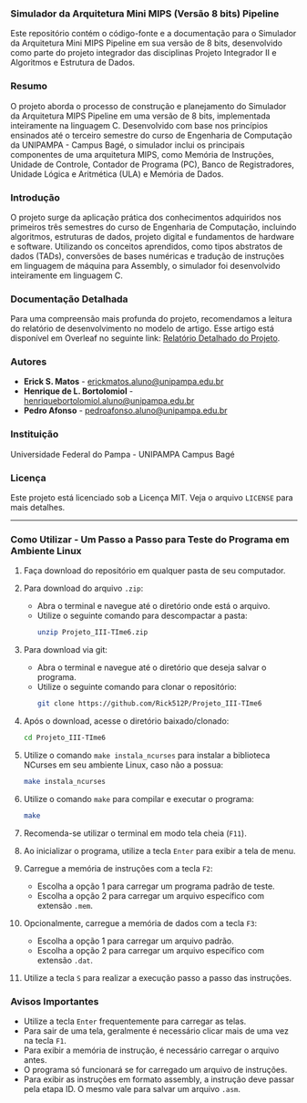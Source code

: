 ### Simulador da Arquitetura Mini MIPS (Versão 8 bits) Pipeline

Este repositório contém o código-fonte e a documentação para o Simulador da Arquitetura Mini MIPS Pipeline em sua versão de 8 bits, desenvolvido como parte do projeto integrador das disciplinas Projeto Integrador II e Algoritmos e Estrutura de Dados.

### Resumo

O projeto aborda o processo de construção e planejamento do Simulador da Arquitetura MIPS Pipeline em uma versão de 8 bits, implementada inteiramente na linguagem C. Desenvolvido com base nos princípios ensinados até o terceiro semestre do curso de Engenharia de Computação da UNIPAMPA - Campus Bagé, o simulador inclui os principais componentes de uma arquitetura MIPS, como Memória de Instruções, Unidade de Controle, Contador de Programa (PC), Banco de Registradores, Unidade Lógica e Aritmética (ULA) e Memória de Dados.

### Introdução

O projeto surge da aplicação prática dos conhecimentos adquiridos nos primeiros três semestres do curso de Engenharia de Computação, incluindo algoritmos, estruturas de dados, projeto digital e fundamentos de hardware e software. Utilizando os conceitos aprendidos, como tipos abstratos de dados (TADs), conversões de bases numéricas e tradução de instruções em linguagem de máquina para Assembly, o simulador foi desenvolvido inteiramente em linguagem C.

### Documentação Detalhada

Para uma compreensão mais profunda do projeto, recomendamos a leitura do relatório de desenvolvimento no modelo de artigo. Esse artigo está disponível em Overleaf no seguinte link: [Relatório Detalhado do Projeto](https://www.overleaf.com/project/668c645dd27411508d63c591).

### Autores

- **Erick S. Matos** - erickmatos.aluno@unipampa.edu.br
- **Henrique de L. Bortolomiol** - henriquebortolomiol.aluno@unipampa.edu.br
- **Pedro Afonso** - pedroafonso.aluno@unipampa.edu.br

### Instituição

Universidade Federal do Pampa - UNIPAMPA Campus Bagé

### Licença

Este projeto está licenciado sob a Licença MIT. Veja o arquivo `LICENSE` para mais detalhes.

---

### Como Utilizar - Um Passo a Passo para Teste do Programa em Ambiente Linux

1. Faça download do repositório em qualquer pasta de seu computador.

2. Para download do arquivo `.zip`:
   - Abra o terminal e navegue até o diretório onde está o arquivo.
   - Utilize o seguinte comando para descompactar a pasta:
     ```bash
     unzip Projeto_III-TIme6.zip
     ```

3. Para download via git:
   - Abra o terminal e navegue até o diretório que deseja salvar o programa.
   - Utilize o seguinte comando para clonar o repositório:
     ```bash
     git clone https://github.com/Rick512P/Projeto_III-TIme6
     ```

4. Após o download, acesse o diretório baixado/clonado:
   ```bash
   cd Projeto_III-TIme6
   ```

5. Utilize o comando `make instala_ncurses` para instalar a biblioteca NCurses em seu ambiente Linux, caso não a possua:
   ```bash
   make instala_ncurses
   ```

6. Utilize o comando `make` para compilar e executar o programa:
   ```bash
   make
   ```

7. Recomenda-se utilizar o terminal em modo tela cheia (`F11`).

8. Ao inicializar o programa, utilize a tecla `Enter` para exibir a tela de menu.

9. Carregue a memória de instruções com a tecla `F2`:
   - Escolha a opção 1 para carregar um programa padrão de teste.
   - Escolha a opção 2 para carregar um arquivo específico com extensão `.mem`.

10. Opcionalmente, carregue a memória de dados com a tecla `F3`:
    - Escolha a opção 1 para carregar um arquivo padrão.
    - Escolha a opção 2 para carregar um arquivo específico com extensão `.dat`.

11. Utilize a tecla `S` para realizar a execução passo a passo das instruções.

### Avisos Importantes

- Utilize a tecla `Enter` frequentemente para carregar as telas.
- Para sair de uma tela, geralmente é necessário clicar mais de uma vez na tecla `F1`.
- Para exibir a memória de instrução, é necessário carregar o arquivo antes.
- O programa só funcionará se for carregado um arquivo de instruções.
- Para exibir as instruções em formato assembly, a instrução deve passar pela etapa ID. O mesmo vale para salvar um arquivo `.asm`.
